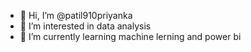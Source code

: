 - 👋 Hi, I’m @patil910priyanka
- 👀 I’m interested in data analysis 
- 🌱 I’m currently learning machine lerning and power bi
